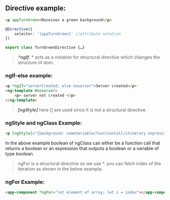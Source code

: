 ## Directive example:
```html
<p appTurnGreen>Receives a green background</p>
```

```ts
@Directive({
    selector: '[appTurnGreen]' //attribute notation
})

export class TurnGreenDirective {…}
```

> **_*ngIf_**: * acts as a notation for  structural directive which changes the structure of dom.

### ngIf-else example:

```html
<p *ngIf="serverCreated; else noserver">Server created</p>
<ng-template #noserver>
    <p> server not created </p>
</ng-template>
```
> **_[ngStyle]_** here [] are used since it is not a structural directive.

### ngStyle and ngClass Example:

```html
<p [ngStyle]="{background: someVariable/functionCall/itinerary expression}" [ngClass]="{className: Boolean}"></p>
```

In the above example boolean of ngClass can either be a function call that returns a boolean or an expression that outputs a boolean or a variable of type boolean.

> ngFor is a structural directive so we use *. you can fetch index of the iteration as shown in the below example.

### ngFor Example:

```html
<app-component *ngFor="let element of array; let i = index"></app-component>
```
